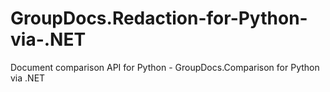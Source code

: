 # GroupDocs.Redaction-for-Python-via-.NET
Document comparison API for Python - GroupDocs.Comparison for Python via .NET
